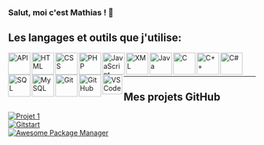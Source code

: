 ### Salut, moi c'est Mathias ! 👋 

## Les langages et outils que j'utilise:

<img align="left" alt="API" width="45px" src="https://drive.google.com/uc?export=view&id=1eAeu-AXNwPy7OMyfZTQVlu4mMtAsnV5T" />
<img align="left" alt="HTML" width="45px" src="https://drive.google.com/uc?export=view&id=1_J1ZPW2CkV1zacvyuTcgKIkaBAM5Rqvx" />
<img align="left" alt="CSS" width="45px" src="https://drive.google.com/uc?export=view&id=1f7TctYhRTJ0sIhA63HG24LXYuNHqoNSE" />
<img align="left" alt="PHP" width="45px" src="https://drive.google.com/uc?export=view&id=1lquqRV6IsA68zkFNCSMz24LQZnokdfJF" />
<img align="left" alt="JavaScript" width="45px" src="https://drive.google.com/uc?export=view&id=1o7EBbxAzG9RDxdDpFqUzF93DNpCShqTJ" />
<img align="left" alt="XML" width="45px" src="https://drive.google.com/uc?export=view&id=1QtUO4RUTpnP1f5P2P56O7HbLAIQm4fvN" />
<img align="left" alt="Java" width="45px" src="https://drive.google.com/uc?export=view&id=1cWa-5mKvMOEMJM-oukjhipTDI4kN3tca" />
<img align="left" alt="C" width="45px" src="https://drive.google.com/uc?export=view&id=1psdzgbVh2uK1F8wRgoXWEtmmmC07A5Fy" />
<img align="left" alt="C++" width="45px" src="https://drive.google.com/uc?export=view&id=1O91x5k1h8eVffrom01_4j4CTJqa4LmRS" />
<img align="left" alt="C#" width="45px" src="https://drive.google.com/uc?export=view&id=1_JgVCUPUTyO6KR8tgSUpTmqQoZYrRodI" />
<img align="left" alt="SQL" width="45px" src="https://drive.google.com/uc?export=view&id=1hKPj4ZwmR0UxWrCFcJGjcPE5Q_R9AdU6" />
<img align="left" alt="MySQL" width="45px" src="https://drive.google.com/uc?export=view&id=15xLIO2x57JEv_Y9WKw177tKrmkrsnvhA" />
<img align="left" alt="Git" width="45px" src="https://drive.google.com/uc?export=view&id=110tWurrZgB2v1tprD6iNZadWm9oO0qcU" />
<img align="left" alt="GitHub" width="45px" src="https://drive.google.com/uc?export=view&id=1-X0ppMgyPNkeuT4YuQPERq55zDM4H4om" />
<img align="left" alt="VSCode" width="40px" src="https://drive.google.com/uc?export=view&id=16apCuF7uh8YKrWSnDX9PU_cT5cE9Oe-M" />

<br /><br />

---

## Mes projets GitHub
[![Projet 1](https://github-readme-stats.vercel.app/api/pin/?username=shinokada&repo=fastapi-web-starter&show_owner=true)](https://github.com/shinokada/fastapi-web-starter)  
[![Gitstart](https://github-readme-stats.vercel.app/api/pin/?username=shinokada&repo=gitstart&show_owner=true)](https://github.com/shinokada/gitstart)  
[![Awesome Package Manager](https://github-readme-stats.vercel.app/api/pin/?username=shinokada&repo=awesome&show_owner=true)](https://github.com/shinokada/awesome)
